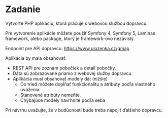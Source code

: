 # Zadanie

Vytvorte PHP aplikáciu, ktorá pracuje s webovou službou dopravcu.

Pre vytvorenie aplikácie môžete použiť Symfony 4, Symfony 5, Laminas framework, alebo package, ktorý je framework-ovo
nezávislý.

Endpoint pre API dopravcu: https://www.ulozenka.cz/gmap

Aplikácia by mala obsahovať:

- REST API pre zoznam pobočiek a detail pobočky.
- Dáta sú zobrazované priamo z webovej služby dopravcu.
- Aplikácia musí obsahovať modely dát (nižšie)
   - Do tried môžete dopĺňať funkcionalitu a atribúty podľa vlastného uváženia.
   - Stanovené atribúty nemeňte.
   - Chýbajúce modely navrhnite podľa seba

Pri návrhu uvažujte, že v budúcnosti bude treba napojiť ďalšieho dopravcu.